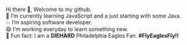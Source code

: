 Hi there 👋, Welcome to my github.<br>
🌱 I’m currently learning JavaScript and a just starting with some Java.<br>
💥 I’m aspiring software developer. <br>
😄 I’m working everyday to learn something new.<br>
🏈 Fun fact: I am a <b>DIEHARD</b> Philadelphia Eagles Fan. <b>#FlyEaglesFly‼</b>
<!--
**ezotic/ezotic** is a ✨ _special_ ✨ repository because its `README.md` (this file) appears on your GitHub profile.

Here are some ideas to get you started:

- 🔭 I’m currently working on ...
- 🌱 I’m currently learning JavaScript
- 👯 I’m looking to collaborate on ...
- 🤔 I’m looking for help with ...
- 💬 Ask me about ...
- 📫 How to reach me: ...
- 😄 Pronouns: ...
- ⚡ Fun fact: ...
-->
